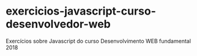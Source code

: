 # exercicios-javascript-curso-desenvolvedor-web
Exercícios sobre Javascript do curso Desenvolvimento WEB fundamental 2018 
